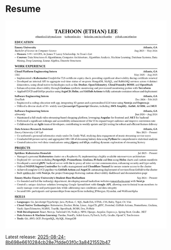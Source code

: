 # Resume

![resume](./assets/resume.png)

Latest release: [2025-08-24-8b698e6610284cb28e7fdde03f0c3a8421552b47](https://github.com/ethn1ee/resume/releases/tag/2025-08-24-8b698e6610284cb28e7fdde03f0c3a8421552b47)
